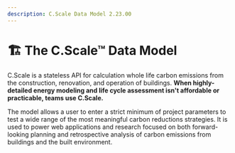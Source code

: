 ```yaml
---
description: C.Scale Data Model 2.23.00
---
```


# 🏗 The C.Scale™ Data Model

C.Scale is a stateless API for calculation whole life carbon emissions from the construction, renovation, and operation of buildings. **When highly-detailed energy modeling and life cycle assessment isn't affordable or practicable, teams use C.Scale.**&#x20;

The model allows a user to enter a strict minimum of project parameters to test a wide range of the most meaningful carbon reductions strategies. It is used to power web applications and research focused on both forward-looking planning and retrospective analysis of carbon emissions from buildings and the built environment.
